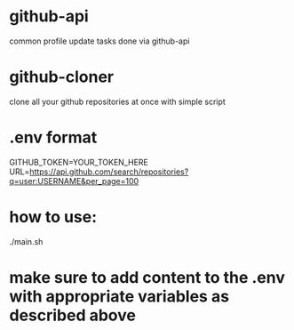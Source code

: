 # github-api
common profile update tasks done via github-api
# github-cloner
clone all your github repositories at once with simple script

# .env format
GITHUB_TOKEN=YOUR_TOKEN_HERE \
URL=https://api.github.com/search/repositories?q=user:USERNAME&per_page=100 

# how to use:
./main.sh

# make sure to add content to the .env with appropriate variables as described above





